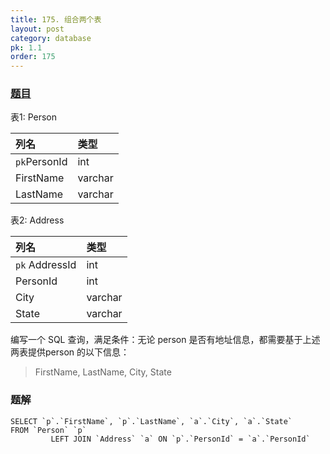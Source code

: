 ```yaml
---
title: 175. 组合两个表
layout: post
category: database
pk: 1.1
order: 175
---
```


### [题目](https://leetcode-cn.com/problems/combine-two-tables/)
表1: Person

| 列名         | 类型     |
|:---|:---|
| `pk`PersonId  | int     |
| FirstName   | varchar |
| LastName    | varchar |

表2: Address

| 列名         | 类型    |
|:---|:---|
| `pk` AddressId  | int     |
| PersonId    | int     |
| City        | varchar |
| State       | varchar |


编写一个 SQL 查询，满足条件：无论 person 是否有地址信息，都需要基于上述两表提供person 的以下信息：

> FirstName, LastName, City, State


### 题解

```mysql
SELECT `p`.`FirstName`, `p`.`LastName`, `a`.`City`, `a`.`State`
FROM `Person` `p`
         LEFT JOIN `Address` `a` ON `p`.`PersonId` = `a`.`PersonId`
```